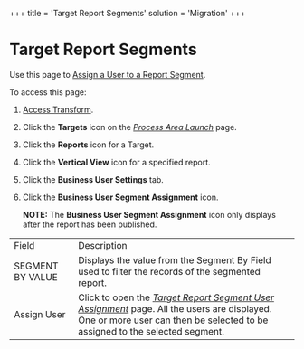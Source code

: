 +++
title = 'Target Report Segments'
solution = 'Migration'
+++

# Target Report Segments

<div class="use">

Use this page to [Assign a User to a Report
Segment](../Use_Cases/Target_Report_Segments.htm#Assign_a_User_to_a_Target_Report_Segment).

</div>

To access this page:

1.  [Access Transform](../Config/Access_Transform.htm).

2.  Click the **Targets** icon on the *[Process Area
    Launch](Process_Area_Launch.htm)* page.

3.  Click the **Reports** icon for a Target.

4.  Click the **Vertical View** icon for a specified report.

5.  Click the **Business User Settings** tab.

6.  Click the **Business User Segment Assignment** icon.

    **NOTE:** The **Business User Segment Assignment** icon only
    displays after the report has been
published.

|                  |                                                                                                                                                                                                                         |
| ---------------- | ----------------------------------------------------------------------------------------------------------------------------------------------------------------------------------------------------------------------- |
| Field            | Description                                                                                                                                                                                                             |
| SEGMENT BY VALUE | Displays the value from the Segment By Field used to filter the records of the segmented report.                                                                                                                        |
| Assign User      | Click to open the *[Target Report Segment User Assignment](Target_Report_Segment_User_Assignment.htm)* page. All the users are displayed. One or more user can then be selected to be assigned to the selected segment. |
